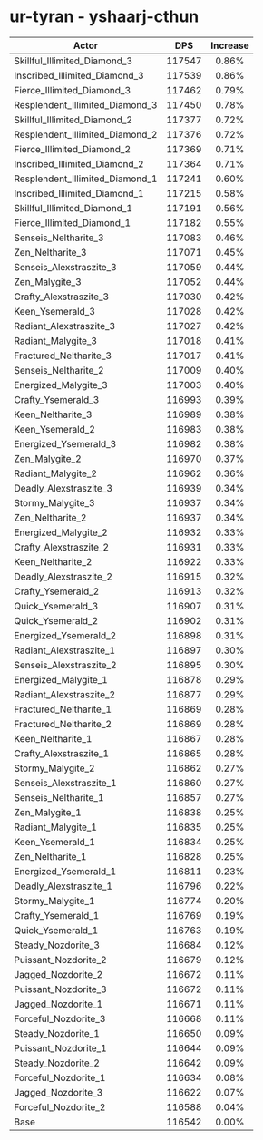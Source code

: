 # ur-tyran - yshaarj-cthun
| Actor | DPS | Increase |
|---|:---:|:---:|
|Skillful_Illimited_Diamond_3|117547|0.86%|
|Inscribed_Illimited_Diamond_3|117539|0.86%|
|Fierce_Illimited_Diamond_3|117462|0.79%|
|Resplendent_Illimited_Diamond_3|117450|0.78%|
|Skillful_Illimited_Diamond_2|117377|0.72%|
|Resplendent_Illimited_Diamond_2|117376|0.72%|
|Fierce_Illimited_Diamond_2|117369|0.71%|
|Inscribed_Illimited_Diamond_2|117364|0.71%|
|Resplendent_Illimited_Diamond_1|117241|0.60%|
|Inscribed_Illimited_Diamond_1|117215|0.58%|
|Skillful_Illimited_Diamond_1|117191|0.56%|
|Fierce_Illimited_Diamond_1|117182|0.55%|
|Senseis_Neltharite_3|117083|0.46%|
|Zen_Neltharite_3|117071|0.45%|
|Senseis_Alexstraszite_3|117059|0.44%|
|Zen_Malygite_3|117052|0.44%|
|Crafty_Alexstraszite_3|117030|0.42%|
|Keen_Ysemerald_3|117028|0.42%|
|Radiant_Alexstraszite_3|117027|0.42%|
|Radiant_Malygite_3|117018|0.41%|
|Fractured_Neltharite_3|117017|0.41%|
|Senseis_Neltharite_2|117009|0.40%|
|Energized_Malygite_3|117003|0.40%|
|Crafty_Ysemerald_3|116993|0.39%|
|Keen_Neltharite_3|116989|0.38%|
|Keen_Ysemerald_2|116983|0.38%|
|Energized_Ysemerald_3|116982|0.38%|
|Zen_Malygite_2|116970|0.37%|
|Radiant_Malygite_2|116962|0.36%|
|Deadly_Alexstraszite_3|116939|0.34%|
|Stormy_Malygite_3|116937|0.34%|
|Zen_Neltharite_2|116937|0.34%|
|Energized_Malygite_2|116932|0.33%|
|Crafty_Alexstraszite_2|116931|0.33%|
|Keen_Neltharite_2|116922|0.33%|
|Deadly_Alexstraszite_2|116915|0.32%|
|Crafty_Ysemerald_2|116913|0.32%|
|Quick_Ysemerald_3|116907|0.31%|
|Quick_Ysemerald_2|116902|0.31%|
|Energized_Ysemerald_2|116898|0.31%|
|Radiant_Alexstraszite_1|116897|0.30%|
|Senseis_Alexstraszite_2|116895|0.30%|
|Energized_Malygite_1|116878|0.29%|
|Radiant_Alexstraszite_2|116877|0.29%|
|Fractured_Neltharite_1|116869|0.28%|
|Fractured_Neltharite_2|116869|0.28%|
|Keen_Neltharite_1|116867|0.28%|
|Crafty_Alexstraszite_1|116865|0.28%|
|Stormy_Malygite_2|116862|0.27%|
|Senseis_Alexstraszite_1|116860|0.27%|
|Senseis_Neltharite_1|116857|0.27%|
|Zen_Malygite_1|116838|0.25%|
|Radiant_Malygite_1|116835|0.25%|
|Keen_Ysemerald_1|116834|0.25%|
|Zen_Neltharite_1|116828|0.25%|
|Energized_Ysemerald_1|116811|0.23%|
|Deadly_Alexstraszite_1|116796|0.22%|
|Stormy_Malygite_1|116774|0.20%|
|Crafty_Ysemerald_1|116769|0.19%|
|Quick_Ysemerald_1|116763|0.19%|
|Steady_Nozdorite_3|116684|0.12%|
|Puissant_Nozdorite_2|116679|0.12%|
|Jagged_Nozdorite_2|116672|0.11%|
|Puissant_Nozdorite_3|116672|0.11%|
|Jagged_Nozdorite_1|116671|0.11%|
|Forceful_Nozdorite_3|116668|0.11%|
|Steady_Nozdorite_1|116650|0.09%|
|Puissant_Nozdorite_1|116644|0.09%|
|Steady_Nozdorite_2|116642|0.09%|
|Forceful_Nozdorite_1|116634|0.08%|
|Jagged_Nozdorite_3|116622|0.07%|
|Forceful_Nozdorite_2|116588|0.04%|
|Base|116542|0.00%|
